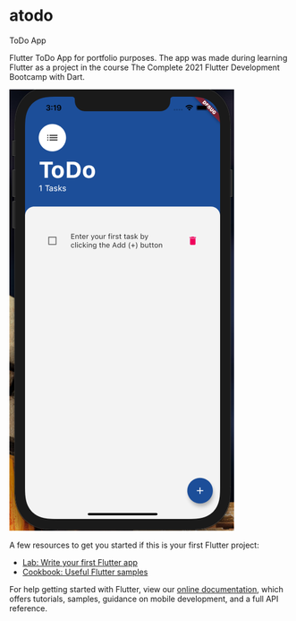 # atodo

ToDo App

Flutter ToDo App for portfolio purposes. The app was made during learning Flutter as a project in the course The Complete 2021 Flutter Development Bootcamp with Dart.

![alt text](https://github.com/arissk/atodo/blob/main/atodo_app.png)


A few resources to get you started if this is your first Flutter project:

- [Lab: Write your first Flutter app](https://flutter.dev/docs/get-started/codelab)
- [Cookbook: Useful Flutter samples](https://flutter.dev/docs/cookbook)

For help getting started with Flutter, view our
[online documentation](https://flutter.dev/docs), which offers tutorials,
samples, guidance on mobile development, and a full API reference.
